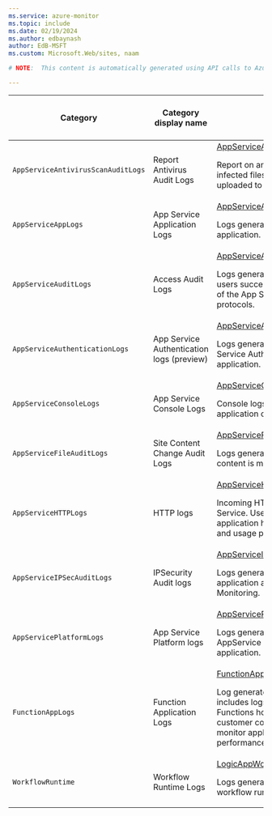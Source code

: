 ```yaml
---
ms.service: azure-monitor
ms.topic: include
ms.date: 02/19/2024
ms.author: edbaynash
author: EdB-MSFT
ms.custom: Microsoft.Web/sites, naam

# NOTE:  This content is automatically generated using API calls to Azure. Any edits made on these files will be overwritten in the next run of the script. 

---
```

  
  
|Category|Category display name| Log table| [Supports basic log plan](/azure/azure-monitor/logs/basic-logs-configure?tabs=portal-1#compare-the-basic-and-analytics-log-data-plans)|[Supports ingestion-time transformation](/azure/azure-monitor/essentials/data-collection-transformations)| Example queries |Costs to export|
|---|---|---|---|---|---|---|
|`AppServiceAntivirusScanAuditLogs` |Report Antivirus Audit Logs |[AppServiceAntivirusScanAuditLogs](/azure/azure-monitor/reference/tables/appserviceantivirusscanauditlogs)<p>Report on any discovered virus or infected files that have been uploaded to their site.|No|Yes||No |
|`AppServiceAppLogs` |App Service Application Logs |[AppServiceAppLogs](/azure/azure-monitor/reference/tables/appserviceapplogs)<p>Logs generated through your application.|No|Yes|[Queries](../../queries/appserviceapplogs.md)|No |
|`AppServiceAuditLogs` |Access Audit Logs |[AppServiceAuditLogs](/azure/azure-monitor/reference/tables/appserviceauditlogs)<p>Logs generated when publishing users successfully log on via one of the App Service publishing protocols.|No|Yes|[Queries](../../queries/appserviceauditlogs.md)|No |
|`AppServiceAuthenticationLogs` |App Service Authentication logs (preview) |[AppServiceAuthenticationLogs](/azure/azure-monitor/reference/tables/appserviceauthenticationlogs)<p>Logs generated through App Service Authentication for your application.|No|No|[Queries](../../queries/appserviceauthenticationlogs.md)|Yes |
|`AppServiceConsoleLogs` |App Service Console Logs |[AppServiceConsoleLogs](/azure/azure-monitor/reference/tables/appserviceconsolelogs)<p>Console logs generated from application or container.|No|Yes|[Queries](../../queries/appserviceconsolelogs.md)|No |
|`AppServiceFileAuditLogs` |Site Content Change Audit Logs |[AppServiceFileAuditLogs](/azure/azure-monitor/reference/tables/appservicefileauditlogs)<p>Logs generated when app service content is modified.|No|Yes|[Queries](../../queries/appservicefileauditlogs.md)|No |
|`AppServiceHTTPLogs` |HTTP logs |[AppServiceHTTPLogs](/azure/azure-monitor/reference/tables/appservicehttplogs)<p>Incoming HTTP requests on App Service. Use these logs to monitor application health, performance and usage patterns.|No|Yes|[Queries](../../queries/appservicehttplogs.md)|No |
|`AppServiceIPSecAuditLogs` |IPSecurity Audit logs |[AppServiceIPSecAuditLogs](/azure/azure-monitor/reference/tables/appserviceipsecauditlogs)<p>Logs generated through your application and pushed to Azure Monitoring.|No|Yes||No |
|`AppServicePlatformLogs` |App Service Platform logs |[AppServicePlatformLogs](/azure/azure-monitor/reference/tables/appserviceplatformlogs)<p>Logs generated through AppService platform for your application.|No|Yes||No |
|`FunctionAppLogs` |Function Application Logs |[FunctionAppLogs](/azure/azure-monitor/reference/tables/functionapplogs)<p>Log generated by Function Apps. It includes logs emitted by the Functions host and logs emitted by customer code. Use these logs to monitor application health, performance, and behavior.|No|Yes|[Queries](../../queries/functionapplogs.md)|No |
|`WorkflowRuntime` |Workflow Runtime Logs |[LogicAppWorkflowRuntime](/azure/azure-monitor/reference/tables/logicappworkflowruntime)<p>Logs generated during Logic Apps workflow runtime.|No|No|[Queries](../../queries/logicappworkflowruntime.md)|Yes |